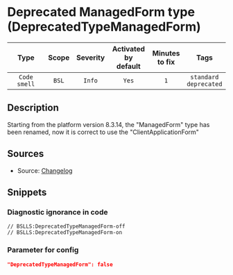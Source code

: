 # Deprecated ManagedForm type (DeprecatedTypeManagedForm)

 Type | Scope | Severity | Activated<br>by default | Minutes<br>to fix | Tags 
 :-: | :-: | :-: | :-: | :-: | :-: 
 `Code smell` | `BSL` | `Info` | `Yes` | `1` | `standard`<br>`deprecated` 

<!-- Блоки выше заполняются автоматически, не трогать -->
## Description
<!-- Описание диагностики заполняется вручную. Необходимо понятным языком описать смысл и схему работу -->
Starting from the platform version 8.3.14, the "ManagedForm" type has been renamed, now it is correct to use the "ClientApplicationForm"

## Sources
<!-- Необходимо указывать ссылки на все источники, из которых почерпнута информация для создания диагностики -->

* Source: [Changelog](https://dl03.1c.ru/content/Platform/8_3_16_1148/1cv8upd_8_3_16_1148.htm)

## Snippets

<!-- Блоки ниже заполняются автоматически, не трогать -->
### Diagnostic ignorance in code

```bsl
// BSLLS:DeprecatedTypeManagedForm-off
// BSLLS:DeprecatedTypeManagedForm-on
```

### Parameter for config

```json
"DeprecatedTypeManagedForm": false
```
